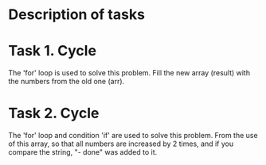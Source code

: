 # Description of tasks

# Task 1.  Cycle
The 'for' loop is used to solve this problem.
Fill the new array (result) with the numbers from the old one (arr).

# Task 2. Cycle
The 'for' loop and condition 'if' are used to solve this problem.
From the use of this array, so that all numbers are increased by 2 times, and if you compare the string, "- done" was added to it.
